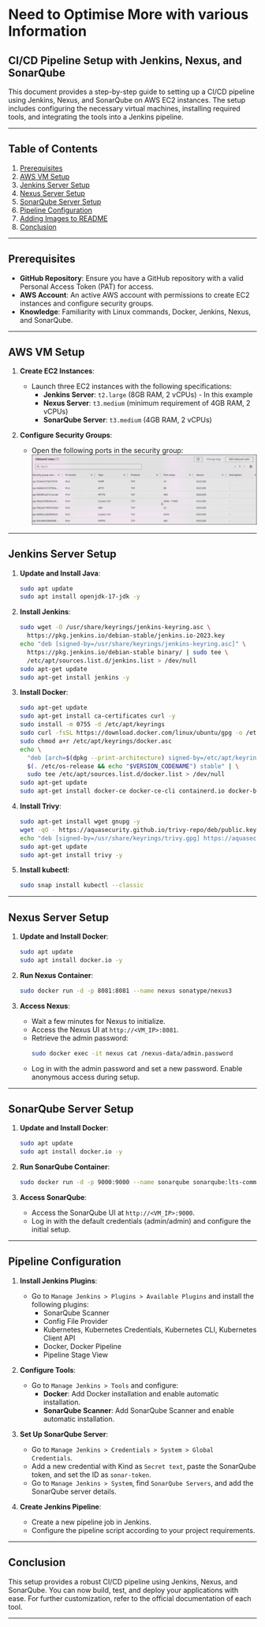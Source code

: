 # Need to Optimise More with various Information


## CI/CD Pipeline Setup with Jenkins, Nexus, and SonarQube

This document provides a step-by-step guide to setting up a CI/CD pipeline using Jenkins, Nexus, and SonarQube on AWS EC2 instances. The setup includes configuring the necessary virtual machines, installing required tools, and integrating the tools into a Jenkins pipeline.

---

## Table of Contents
1. [Prerequisites](#prerequisites)
2. [AWS VM Setup](#aws-vm-setup)
3. [Jenkins Server Setup](#jenkins-server-setup)
4. [Nexus Server Setup](#nexus-server-setup)
5. [SonarQube Server Setup](#sonarqube-server-setup)
6. [Pipeline Configuration](#pipeline-configuration)
7. [Adding Images to README](#adding-images-to-readme)
8. [Conclusion](#conclusion)

---

## Prerequisites

- **GitHub Repository**: Ensure you have a GitHub repository with a valid Personal Access Token (PAT) for access.
- **AWS Account**: An active AWS account with permissions to create EC2 instances and configure security groups.
- **Knowledge**: Familiarity with Linux commands, Docker, Jenkins, Nexus, and SonarQube.

---

## AWS VM Setup

1. **Create EC2 Instances**:
   - Launch three EC2 instances with the following specifications:
     - **Jenkins Server**: `t2.large` (8GB RAM, 2 vCPUs) - In this example
     - **Nexus Server**: `t3.medium` (minimum requirement of 4GB RAM, 2 vCPUs)
     - **SonarQube Server**: `t3.medium` (4GB RAM, 2 vCPUs)

2. **Configure Security Groups**:
   - Open the following ports in the security group:
     ![Alt Text](./ports.png)

---

## Jenkins Server Setup

1. **Update and Install Java**:
   ```bash
   sudo apt update
   sudo apt install openjdk-17-jdk -y
   ```

2. **Install Jenkins**:
   ```bash
   sudo wget -O /usr/share/keyrings/jenkins-keyring.asc \
     https://pkg.jenkins.io/debian-stable/jenkins.io-2023.key
   echo "deb [signed-by=/usr/share/keyrings/jenkins-keyring.asc]" \
     https://pkg.jenkins.io/debian-stable binary/ | sudo tee \
     /etc/apt/sources.list.d/jenkins.list > /dev/null
   sudo apt-get update
   sudo apt-get install jenkins -y
   ```

3. **Install Docker**:
   ```bash
   sudo apt-get update
   sudo apt-get install ca-certificates curl -y
   sudo install -m 0755 -d /etc/apt/keyrings
   sudo curl -fsSL https://download.docker.com/linux/ubuntu/gpg -o /etc/apt/keyrings/docker.asc
   sudo chmod a+r /etc/apt/keyrings/docker.asc
   echo \
     "deb [arch=$(dpkg --print-architecture) signed-by=/etc/apt/keyrings/docker.asc] https://download.docker.com/linux/ubuntu \
     $(. /etc/os-release && echo "$VERSION_CODENAME") stable" | \
     sudo tee /etc/apt/sources.list.d/docker.list > /dev/null
   sudo apt-get update
   sudo apt-get install docker-ce docker-ce-cli containerd.io docker-buildx-plugin docker-compose-plugin -y
   ```

4. **Install Trivy**:
   ```bash
   sudo apt-get install wget gnupg -y
   wget -qO - https://aquasecurity.github.io/trivy-repo/deb/public.key | gpg --dearmor | sudo tee /usr/share/keyrings/trivy.gpg > /dev/null
   echo "deb [signed-by=/usr/share/keyrings/trivy.gpg] https://aquasecurity.github.io/trivy-repo/deb generic main" | sudo tee -a /etc/apt/sources.list.d/trivy.list
   sudo apt-get update
   sudo apt-get install trivy -y
   ```

5. **Install kubectl**:
   ```bash
   sudo snap install kubectl --classic
   ```

---

## Nexus Server Setup

1. **Update and Install Docker**:
   ```bash
   sudo apt update
   sudo apt install docker.io -y
   ```

2. **Run Nexus Container**:
   ```bash
   sudo docker run -d -p 8081:8081 --name nexus sonatype/nexus3
   ```

3. **Access Nexus**:
   - Wait a few minutes for Nexus to initialize.
   - Access the Nexus UI at `http://<VM_IP>:8081`.
   - Retrieve the admin password:
     ```bash
     sudo docker exec -it nexus cat /nexus-data/admin.password
     ```
   - Log in with the admin password and set a new password. Enable anonymous access during setup.

---

## SonarQube Server Setup

1. **Update and Install Docker**:
   ```bash
   sudo apt update
   sudo apt install docker.io -y
   ```

2. **Run SonarQube Container**:
   ```bash
   sudo docker run -d -p 9000:9000 --name sonarqube sonarqube:lts-community
   ```

3. **Access SonarQube**:
   - Access the SonarQube UI at `http://<VM_IP>:9000`.
   - Log in with the default credentials (admin/admin) and configure the initial setup.

---

## Pipeline Configuration

1. **Install Jenkins Plugins**:
   - Go to `Manage Jenkins > Plugins > Available Plugins` and install the following plugins:
     - SonarQube Scanner
     - Config File Provider
     - Kubernetes, Kubernetes Credentials, Kubernetes CLI, Kubernetes Client API
     - Docker, Docker Pipeline
     - Pipeline Stage View

2. **Configure Tools**:
   - Go to `Manage Jenkins > Tools` and configure:
     - **Docker**: Add Docker installation and enable automatic installation.
     - **SonarQube Scanner**: Add SonarQube Scanner and enable automatic installation.

3. **Set Up SonarQube Server**:
   - Go to `Manage Jenkins > Credentials > System > Global Credentials`.
   - Add a new credential with Kind as `Secret text`, paste the SonarQube token, and set the ID as `sonar-token`.
   - Go to `Manage Jenkins > System`, find `SonarQube Servers`, and add the SonarQube server details.

4. **Create Jenkins Pipeline**:
   - Create a new pipeline job in Jenkins.
   - Configure the pipeline script according to your project requirements.

---

## Conclusion

This setup provides a robust CI/CD pipeline using Jenkins, Nexus, and SonarQube. You can now build, test, and deploy your applications with ease. For further customization, refer to the official documentation of each tool.

---